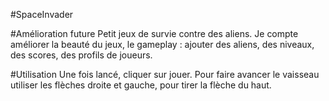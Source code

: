 #SpaceInvader 

#Amélioration future
Petit jeux de survie contre des aliens.
Je compte améliorer la beauté du jeux, le gameplay : ajouter des aliens, des niveaux, des scores, des profils de joueurs.

#Utilisation
Une fois lancé, cliquer sur jouer. Pour faire avancer le vaisseau utiliser les flèches droite et gauche, pour tirer la flèche du haut.
